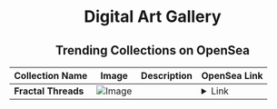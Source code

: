 <div align="center">

# Digital Art Gallery

## Trending Collections on OpenSea

| Collection Name                       | Image                                                                                     | Description                       | OpenSea Link                                                                                          |
|---------------------------------------|-------------------------------------------------------------------------------------------|-----------------------------------|--------------------------------------------------------------------------------------------------------|
| **Fractal Threads** | ![Image](https://i.seadn.io/s/raw/files/d99867be423dea7e79dc5fe7a12bceb8.png?w=500&auto=format?w=200&auto=format) |  | <details><summary>Link</summary>[Fractal Threads](https://opensea.io/collection/fractal-threads)</details> |

</div>